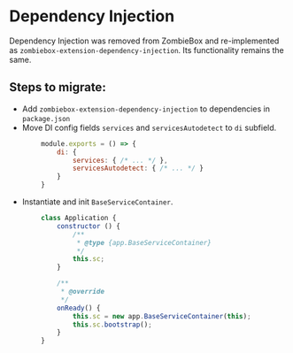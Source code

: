 # Dependency Injection

Dependency Injection was removed from ZombieBox and re-implemented as `zombiebox-extension-dependency-injection`. Its functionality remains the same.

## Steps to migrate:

 * Add `zombiebox-extension-dependency-injection` to dependencies in `package.json`
 * Move DI config fields `services` and `servicesAutodetect` to `di` subfield.

```js
		module.exports = () => {
			di: {
				services: { /* ... */ },
				servicesAutodetect: { /* ... */ }
			}
		}
```

 * Instantiate and init `BaseServiceContainer`.

```js
		class Application {
			constructor () {
				/**
				 * @type {app.BaseServiceContainer}  
				 */
				this.sc;
			}

			/**
			 * @override
			 */
			onReady() {
				this.sc = new app.BaseServiceContainer(this);
				this.sc.bootstrap();
			}
		}
```
